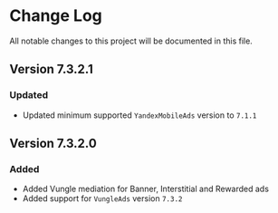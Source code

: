 # Change Log

All notable changes to this project will be documented in this file.

## Version 7.3.2.1

### Updated

- Updated minimum supported `YandexMobileAds` version to `7.1.1`

## Version 7.3.2.0

### Added

- Added Vungle mediation for Banner, Interstitial and Rewarded ads
- Added support for `VungleAds` version `7.3.2`
